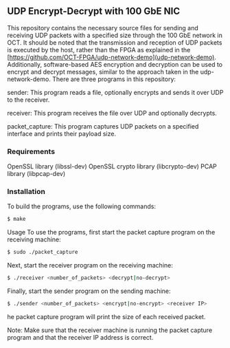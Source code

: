 ## UDP Encrypt-Decrypt with 100 GbE NIC
This repository contains the necessary source files for sending and receiving UDP packets with a specified size through the 100 GbE network in OCT. It should be noted that the transmission and reception of UDP packets is executed by the host, rather than the FPGA as explained in the [https://github.com/OCT-FPGA/udp-network-demo](udp-network-demo). 
Additionally, software-based AES encryption and decryption can be used to encrypt and decrypt messages, similar to the approach taken in the udp-network-demo. There are three programs in this repository:

sender: This program reads a file, optionally encrypts and sends it over UDP to the receiver. 

receiver: This program receives the file over UDP and optionally decrypts. 

packet_capture: This program captures UDP packets on a specified interface and prints their payload size.

### Requirements
OpenSSL library (libssl-dev)
OpenSSL crypto library (libcrypto-dev)
PCAP library (libpcap-dev)

### Installation
To build the programs, use the following commands:

```bash
$ make
```
Usage
To use the programs, first start the packet capture program on the receiving machine:

```bash
$ sudo ./packet_capture
```
Next, start the receiver program on the receiving machine:

```bash
$ ./receiver <number_of_packets> <decrypt|no-decrypt> 
```
Finally, start the sender program on the sending machine:

```bash
$ ./sender <number_of_packets> <encrypt|no-encrypt> <receiver IP>
```

he packet capture program will print the size of each received packet.

Note: Make sure that the receiver machine is running the packet capture program and that the receiver IP address is correct.
